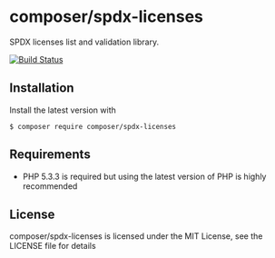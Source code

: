 composer/spdx-licenses
======================

SPDX licenses list and validation library.

[![Build Status](https://travis-ci.org/composer/spdx-licenses.svg?branch=master)](https://travis-ci.org/composer/spdx-licenses)

Installation
------------

Install the latest version with

```
$ composer require composer/spdx-licenses
```

Requirements
------------

* PHP 5.3.3 is required but using the latest version of PHP is highly recommended

License
-------

composer/spdx-licenses is licensed under the MIT License, see the LICENSE file for details

